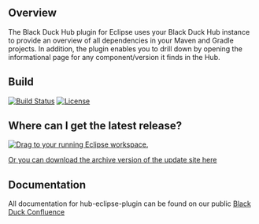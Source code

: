 ## Overview ##
The Black Duck Hub plugin for Eclipse uses your Black Duck Hub instance to provide an overview of all dependencies in your Maven and Gradle projects. In addition, the plugin enables you to drill down by opening the informational page for any component/version it finds in the Hub.

## Build ##

[![Build Status](https://travis-ci.org/blackducksoftware/hub-eclipse-plugin.svg?branch=master)](https://travis-ci.org/blackducksoftware/hub-eclipse-plugin)
[![License](https://img.shields.io/badge/License-Apache%202.0-blue.svg)](https://opensource.org/licenses/Apache-2.0)


## Where can I get the latest release? ##
<a href="http://marketplace.eclipse.org/marketplace-client-intro?mpc_install=3300019" class="drag" title="Drag to your running Eclipse workspace."><img class="img-responsive" src="https://marketplace.eclipse.org/sites/all/themes/solstice/public/images/marketplace/btn-install.png" alt="Drag to your running Eclipse workspace." /></a>
<p><a href="https://github.com/blackducksoftware/hub-eclipse-plugin/raw/gh-pages/hub-eclipse-plugin-update-site-1.0.1.zip">Or you can download the archive version of the update site here</a></p>

## Documentation ##
All documentation for hub-eclipse-plugin can be found on our public [Black Duck Confluence](https://blackducksoftware.atlassian.net/wiki/display/INTDOCS/)

